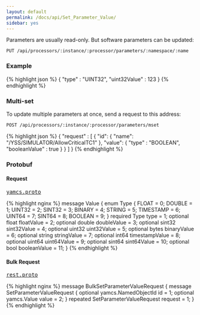 ```yaml
---
layout: default
permalink: /docs/api/Set_Parameter_Value/
sidebar: yes
---
```


Parameters are usually read-only. But software parameters can be updated:

    PUT /api/processors/:instance/:processor/parameters/:namespace/:name


### Example

{% highlight json %}
{
  "type" : "UINT32",
  "uint32Value" : 123
}
{% endhighlight %}

### Multi-set

To update multiple parameters at once, send a request to this address:

    POST /api/processors/:instance/:processor/parameters/mset
    
{% highlight json %}
{
  "request" : [ {
    "id": {
      "name": "/YSS/SIMULATOR/AllowCriticalTC1"
    },
    "value": {
      "type" : "BOOLEAN",
      "booleanValue" : true
    }
  } ]
}
{% endhighlight %}

### Protobuf

#### Request

<pre class="r header"><a href="/docs/api/yamcs.proto/">yamcs.proto</a></pre>
{% highlight nginx %}
message Value {
  enum Type {
    FLOAT = 0;
    DOUBLE = 1;
    UINT32 = 2;
    SINT32 = 3;
    BINARY = 4;
    STRING = 5;
    TIMESTAMP = 6;
    UINT64 = 7;
    SINT64 = 8;
    BOOLEAN = 9;
  }
  required Type type = 1;
  optional float floatValue = 2;
  optional double doubleValue = 3;
  optional sint32 sint32Value = 4;
  optional uint32 uint32Value = 5;
  optional bytes binaryValue = 6;
  optional string stringValue = 7;
  optional int64 timestampValue = 8;
  optional uint64 uint64Value = 9;
  optional sint64 sint64Value = 10;
  optional bool booleanValue = 11;
}
{% endhighlight %}

#### Bulk Request

<pre class="r header"><a href="/docs/api/rest.proto/">rest.proto</a></pre>
{% highlight nginx %}
message BulkSetParameterValueRequest {
  message SetParameterValueRequest {
    optional yamcs.NamedObjectId id = 1;
    optional yamcs.Value value = 2;
  }
  repeated SetParameterValueRequest request = 1;
}
{% endhighlight %}
